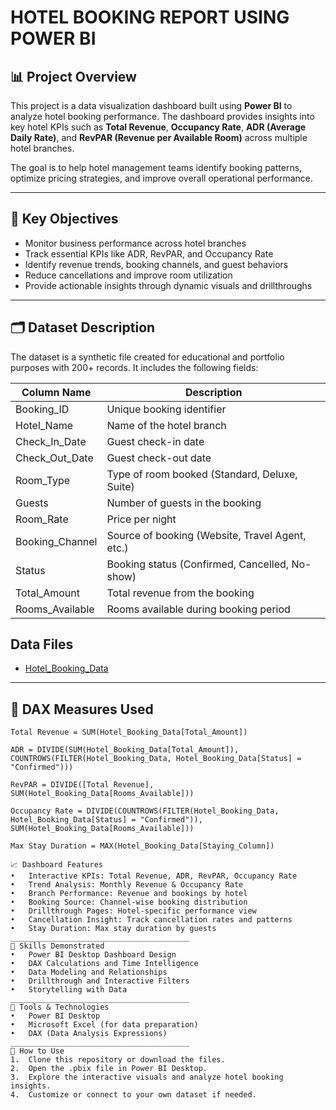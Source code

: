 # HOTEL BOOKING REPORT USING POWER BI

## 📊 Project Overview
This project is a data visualization dashboard built using **Power BI** to analyze hotel booking performance. The dashboard provides insights into key hotel KPIs such as **Total Revenue**, **Occupancy Rate**, **ADR (Average Daily Rate)**, and **RevPAR (Revenue per Available Room)** across multiple hotel branches. 

The goal is to help hotel management teams identify booking patterns, optimize pricing strategies, and improve overall operational performance.

---

## 🎯 Key Objectives
- Monitor business performance across hotel branches
- Track essential KPIs like ADR, RevPAR, and Occupancy Rate
- Identify revenue trends, booking channels, and guest behaviors
- Reduce cancellations and improve room utilization
- Provide actionable insights through dynamic visuals and drillthroughs

---

## 🗂️ Dataset Description
The dataset is a synthetic file created for educational and portfolio purposes with 200+ records. It includes the following fields:

| Column Name         | Description                                      |
|---------------------|--------------------------------------------------|
| Booking_ID          | Unique booking identifier                        |
| Hotel_Name          | Name of the hotel branch                         |
| Check_In_Date       | Guest check-in date                              |
| Check_Out_Date      | Guest check-out date                             |
| Room_Type           | Type of room booked (Standard, Deluxe, Suite)    |
| Guests              | Number of guests in the booking                  |
| Room_Rate           | Price per night                                  |
| Booking_Channel     | Source of booking (Website, Travel Agent, etc.)  |
| Status              | Booking status (Confirmed, Cancelled, No-show)   |
| Total_Amount        | Total revenue from the booking                   |
| Rooms_Available     | Rooms available during booking period            |

## Data Files 
- <a href = "https://github.com/Bharath-kumar4703/Hotel-Booking-Report-Using-Power-BI/blob/main/Hotel_Booking_Data.csv">Hotel_Booking_Data</a>

---

## 🔧 DAX Measures Used
```DAX
Total Revenue = SUM(Hotel_Booking_Data[Total_Amount])

ADR = DIVIDE(SUM(Hotel_Booking_Data[Total_Amount]), COUNTROWS(FILTER(Hotel_Booking_Data, Hotel_Booking_Data[Status] = "Confirmed")))

RevPAR = DIVIDE([Total Revenue], SUM(Hotel_Booking_Data[Rooms_Available]))

Occupancy Rate = DIVIDE(COUNTROWS(FILTER(Hotel_Booking_Data, Hotel_Booking_Data[Status] = "Confirmed")), SUM(Hotel_Booking_Data[Rooms_Available]))

Max Stay Duration = MAX(Hotel_Booking_Data[Staying_Column])

📈 Dashboard Features
•	Interactive KPIs: Total Revenue, ADR, RevPAR, Occupancy Rate
•	Trend Analysis: Monthly Revenue & Occupancy Rate
•	Branch Performance: Revenue and bookings by hotel
•	Booking Source: Channel-wise booking distribution
•	Drillthrough Pages: Hotel-specific performance view
•	Cancellation Insight: Track cancellation rates and patterns
•	Stay Duration: Max stay duration by guests
________________________________________
🧠 Skills Demonstrated
•	Power BI Desktop Dashboard Design
•	DAX Calculations and Time Intelligence
•	Data Modeling and Relationships
•	Drillthrough and Interactive Filters
•	Storytelling with Data
________________________________________
🧰 Tools & Technologies
•	Power BI Desktop
•	Microsoft Excel (for data preparation)
•	DAX (Data Analysis Expressions)
________________________________________
🚀 How to Use
1.	Clone this repository or download the files.
2.	Open the .pbix file in Power BI Desktop.
3.	Explore the interactive visuals and analyze hotel booking insights.
4.	Customize or connect to your own dataset if needed.

